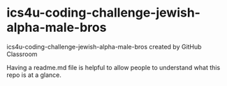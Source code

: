 # ics4u-coding-challenge-jewish-alpha-male-bros
ics4u-coding-challenge-jewish-alpha-male-bros created by GitHub Classroom

Having a readme.md file is helpful to allow people to understand what this repo is at a glance.
